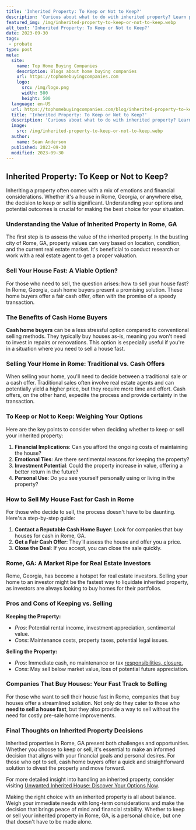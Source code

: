 ```yaml
---
title: 'Inherited Property: To Keep or Not to Keep?'
description: 'Curious about what to do with inherited property? Learn practical tips and expert advice on deciding whether to keep or let go of your inheritance.'
featured_img: /img/inherited-property-to-keep-or-not-to-keep.webp
alt_text: 'Inherited Property: To Keep or Not to Keep?'
date: 2023-09-30
tags:
 - probate
type: post
meta:
  site:
    name: Top Home Buying Companies
    description: Blogs about home buying companies
    url: https://tophomebuyingcompanies.com
    logo:
      src: /img/logo.png
      width: 500
      height: 500
  language: en-US
  url: https://tophomebuyingcompanies.com/blog/inherited-property-to-keep-or-not-to-keep
  title: 'Inherited Property: To Keep or Not to Keep?'
  description: 'Curious about what to do with inherited property? Learn practical tips and expert advice on deciding whether to keep or let go of your inheritance.'
  image:
    src: /img/inherited-property-to-keep-or-not-to-keep.webp
  author:
    name: Sean Anderson
  published: 2023-09-30
  modified: 2023-09-30
---
```



## Inherited Property: To Keep or Not to Keep?

Inheriting a property often comes with a mix of emotions and financial considerations. Whether it's a house in Rome, Georgia, or anywhere else, the decision to keep or sell is significant. Understanding your options and potential outcomes is crucial for making the best choice for your situation. 

### Understanding the Value of Inherited Property in Rome, GA 

The first step is to assess the value of the inherited property. In the bustling city of Rome, GA, property values can vary based on location, condition, and the current real estate market. It's beneficial to conduct research or work with a real estate agent to get a proper valuation.

### Sell Your House Fast: A Viable Option?

For those who need to sell, the question arises: how to sell your house fast? In Rome, Georgia, cash home buyers present a promising solution. These home buyers offer a fair cash offer, often with the promise of a speedy transaction.

### The Benefits of Cash Home Buyers 

**Cash home buyers** can be a less stressful option compared to conventional selling methods. They typically buy houses as-is, meaning you won't need to invest in repairs or renovations. This option is especially useful if you're in a situation where you need to sell a house fast.

### Selling Your Home in Rome: Traditional vs. Cash Offers 

When selling your home, you'll need to decide between a traditional sale or a cash offer. Traditional sales often involve real estate agents and can potentially yield a higher price, but they require more time and effort. Cash offers, on the other hand, expedite the process and provide certainty in the transaction.

### To Keep or Not to Keep: Weighing Your Options

Here are the key points to consider when deciding whether to keep or sell your inherited property:

1. **Financial Implications**: Can you afford the ongoing costs of maintaining the house?
2. **Emotional Ties**: Are there sentimental reasons for keeping the property?
3. **Investment Potential**: Could the property increase in value, offering a better return in the future?
4. **Personal Use**: Do you see yourself personally using or living in the property?

### How to Sell My House Fast for Cash in Rome

For those who decide to sell, the process doesn't have to be daunting. Here's a step-by-step guide:

1. **Contact a Reputable Cash Home Buyer**: Look for companies that buy houses for cash in Rome, GA.
2. **Get a Fair Cash Offer**: They’ll assess the house and offer you a price.
3. **Close the Deal**: If you accept, you can close the sale quickly.

### Rome, GA: A Market Ripe for Real Estate Investors 

Rome, Georgia, has become a hotspot for real estate investors. Selling your home to an investor might be the fastest way to liquidate inherited property, as investors are always looking to buy homes for their portfolios.

### Pros and Cons of Keeping vs. Selling 

**Keeping the Property:**
  - *Pros*: Potential rental income, investment appreciation, sentimental value.
  - *Cons*: Maintenance costs, property taxes, potential legal issues.

**Selling the Property:**
  - *Pros*: Immediate cash, no maintenance or tax [responsibilities,   closure.](https://tophomebuyingcompanies.com/blog/legal-tips-for-handling-an-unwanted-property-inheritance)
  - *Cons*: May sell below market value, loss of potential future appreciation.

### Companies That Buy Houses: Your Fast Track to Selling 

For those who want to sell their house fast in Rome, companies that buy houses offer a streamlined solution. Not only do they cater to those who **need to sell a house fast**, but they also provide a way to sell without the need for costly pre-sale home improvements.

### Final Thoughts on Inherited Property Decisions

Inherited properties in Rome, GA present both challenges and opportunities. Whether you choose to keep or sell, it's essential to make an informed decision that aligns with your financial goals and personal desires. For those who opt to sell, cash home buyers offer a quick and straightforward solution to divest the property and move forward.

For more detailed insight into handling an inherited property, consider visiting [Unwanted Inherited House: Discover Your Options Now](https://tophomebuyingcompanies.com/blog/unwanted-inherited-house-discover-your-options-now/). 

Making the right choice with an inherited property is all about balance. Weigh your immediate needs with long-term considerations and make the decision that brings peace of mind and financial stability. Whether to keep or sell your inherited property in Rome, GA, is a personal choice, but one that doesn't have to be made alone.